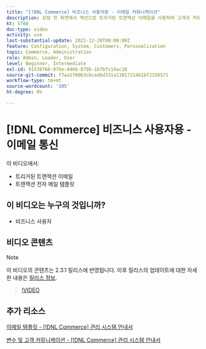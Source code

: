 ```yaml
---
title: "[!DNL Commerce] 비즈니스 사용자용 - 이메일 커뮤니케이션"
description: 상점 첫 화면에서 액션으로 트리거된 트랜잭션 이메일을 사용하여 고객과 커뮤니케이션합니다. 스토어에 대한 이메일 템플릿을 사용자 정의하고 구성합니다.
kt: 5780
doc-type: video
activity: use
last-substantial-update: 2022-12-28T00:00:00Z
feature: Configuration, System, Customers, Personalization
topic: Commerce, Administration
role: Admin, Leader, User
level: Beginner, Intermediate
exl-id: 91530766-07be-4466-879b-1b7bfc14ac10
source-git-commit: f7aa1f0063cbcad6d331a13817214b1bf2158571
workflow-type: tm+mt
source-wordcount: '105'
ht-degree: 0%

---
```


# [!DNL Commerce] 비즈니스 사용자용 - 이메일 통신

이 비디오에서:

- 트리거된 트랜잭션 이메일
- 트랜잭션 전자 메일 템플릿

## 이 비디오는 누구의 것입니까?

- 비즈니스 사용자

## 비디오 콘텐츠

>[!NOTE]
>
>이 비디오의 콘텐츠는 2.3.1 릴리스에 반영됩니다. 이후 릴리스의 업데이트에 대한 자세한 내용은 [릴리스 정보](https://experienceleague.adobe.com/docs/commerce-operations/release/notes/overview.html).

>[!VIDEO](https://video.tv.adobe.com/v/36190?quality=12&learn=on)

## 추가 리소스

[이메일 템플릿 - [!DNL Commerce] 관리 시스템 안내서](https://experienceleague.adobe.com/docs/commerce-admin/systems/communications/email-templates.html)

[변수 및 고객 커뮤니케이션 - [!DNL Commerce] 관리 시스템 안내서](https://experienceleague.adobe.com/docs/commerce-admin/systems/introduction.html#variables-and-customer-communications)
